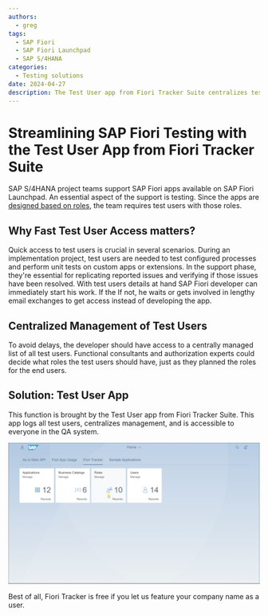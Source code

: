 ```yaml
---
authors:
  - greg
tags:
  - SAP Fiori
  - SAP Fiori Launchpad
  - SAP S/4HANA
categories:
  - Testing solutions
date: 2024-04-27
description: The Test User app from Fiori Tracker Suite centralizes test user management for SAP Fiori developers.
---
```


# Streamlining SAP Fiori Testing with the Test User App from Fiori Tracker Suite

SAP S/4HANA project teams support SAP Fiori apps available on SAP Fiori Launchpad. An essential aspect of the support is testing. Since the apps are [designed based on roles](https://experience.sap.com/fiori-design-web/design-principles/#rolebased), the team requires test users with those roles. 

<!-- more -->

## Why Fast Test User Access matters?

Quick access to test users is crucial in several scenarios. During an implementation project, test users are needed to test configured processes and perform unit tests on custom apps or extensions. In the support phase, they're essential for replicating reported issues and verifying if those issues have been resolved. With test users details at hand SAP Fiori developer can immediately start his work. If the If not, he waits or gets involved in lengthy email exchanges to get access instead of developing the app. 

## Centralized Management of Test Users

To avoid delays, the developer should have access to a centrally managed list of all test users. Functional consultants and authorization experts could decide what roles the test users should have, just as they planned the roles for the end users.

## Solution: Test User App 

This function is brought by the Test User app from Fiori Tracker Suite. This app logs all test users, centralizes management, and is accessible to everyone in the QA system.

[![Test users](R0007/tu2.gif)](R0007/tu2.gif)

Best of all, Fiori Tracker is free if you let us feature your company name as a user. 

